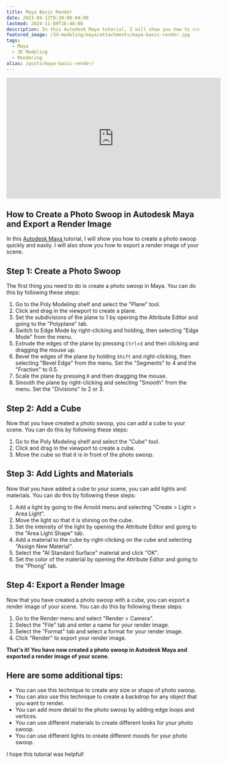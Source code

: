 ```yaml
---
title: Maya Basic Render
date: 2023-04-12T8:30:00-04:00
lastmod: 2024-11-09T16:46:08
description: In this Autodesk Maya tutorial, I will show you how to create a photo swoop quickly and easily. I will also show you how to export a render image of your scene.
featured_image: /3d-modeling/maya/attachments/maya-basic-render.jpg
tags:
  - Maya
  - 3D Modeling
  - Rendering
alias: /posts/maya-basic-render/
---
```


<div class="iframe-16-9-container">
<iframe class="youTubeIframe" width="560" height="315" src="https://www.youtube.com/embed/9RHh4OSPKQQ?rel=0" title="YouTube video player" frameborder="0" allow="accelerometer; autoplay; clipboard-write; encrypted-media; gyroscope; picture-in-picture; web-share" allowfullscreen></iframe>
</div>

## How to Create a Photo Swoop in Autodesk Maya and Export a Render Image

In this [Autodesk Maya ](./maya.md)tutorial, I will show you how to create a photo swoop quickly and easily. I will also show you how to export a render image of your scene.

## Step 1: Create a Photo Swoop

The first thing you need to do is create a photo swoop in Maya. You can do this by following these steps:

1. Go to the Poly Modeling shelf and select the "Plane" tool.
2. Click and drag in the viewport to create a plane.
3. Set the subdivisions of the plane to 1 by opening the Attribute Editor and going to the "Polyplane" tab.
4. Switch to Edge Mode by right-clicking and holding, then selecting "Edge Mode" from the menu.
5. Extrude the edges of the plane by pressing `Ctrl`+`E` and then clicking and dragging the mouse up.
6. Bevel the edges of the plane by holding `Shift` and right-clicking, then selecting "Bevel Edge" from the menu. Set the "Segments" to 4 and the "Fraction" to 0.5.
7. Scale the plane by pressing `R` and then dragging the mouse.
8. Smooth the plane by right-clicking and selecting "Smooth" from the menu. Set the "Divisions" to 2 or 3.

## Step 2: Add a Cube

Now that you have created a photo swoop, you can add a cube to your scene. You can do this by following these steps:

1. Go to the Poly Modeling shelf and select the "Cube" tool.
2. Click and drag in the viewport to create a cube.
3. Move the cube so that it is in front of the photo swoop.

## Step 3: Add Lights and Materials

Now that you have added a cube to your scene, you can add lights and materials. You can do this by following these steps:

1. Add a light by going to the Arnold menu and selecting "Create > Light > Area Light".
2. Move the light so that it is shining on the cube.
3. Set the intensity of the light by opening the Attribute Editor and going to the "Area Light Shape" tab.
4. Add a material to the cube by right-clicking on the cube and selecting "Assign New Material".
5. Select the "AI Standard Surface" material and click "OK".
6. Set the color of the material by opening the Attribute Editor and going to the "Phong" tab.

## Step 4: Export a Render Image

Now that you have created a photo swoop with a cube, you can export a render image of your scene. You can do this by following these steps:

1. Go to the Render menu and select "Render > Camera".
2. Select the "File" tab and enter a name for your render image.
3. Select the "Format" tab and select a format for your render image.
4. Click "Render" to export your render image.

**That's it! You have now created a photo swoop in Autodesk Maya and exported a render image of your scene.**

## Here are some additional tips:

- You can use this technique to create any size or shape of photo swoop.
- You can also use this technique to create a backdrop for any object that you want to render.
- You can add more detail to the photo swoop by adding edge loops and vertices.
- You can use different materials to create different looks for your photo swoop.
- You can use different lights to create different moods for your photo swoop.

I hope this tutorial was helpful!
